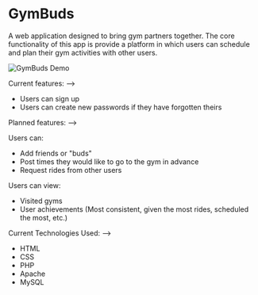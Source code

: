 # GymBuds

A web application designed to bring gym partners together. 
The core functionality of this app is provide a platform in which users can schedule and plan their gym activities with other users.

![GymBuds Demo](GymBuds/demos/GymBudsCreateAccount.gif)

Current features: -->
  - Users can sign up
  - Users can create new passwords if they have forgotten theirs

Planned features: -->

  Users can:
  - Add friends or "buds" 
  - Post times they would like to go to the gym in advance
  - Request rides from other users

  Users can view:
  - Visited gyms
  - User achievements (Most consistent, given the most rides, scheduled the most, etc.)


Current Technologies Used: -->
  - HTML
  - CSS
  - PHP
  - Apache
  - MySQL
